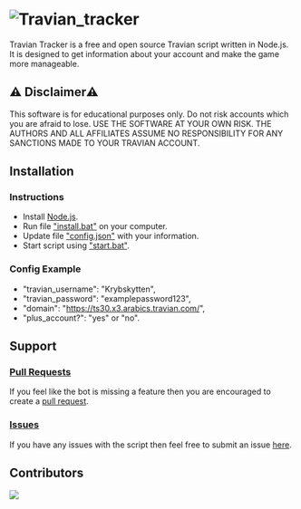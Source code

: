 # ![Travian_tracker](https://www.travian.com/open_graph_1200x630.png)

Travian Tracker is a free and open source Travian script written in Node.js. It is designed to get information about your account and make the game more manageable.

## ⚠️ Disclaimer⚠️ 
This software is for educational purposes only. Do not risk accounts 
which you are afraid to lose. USE THE SOFTWARE AT YOUR OWN RISK. THE AUTHORS 
AND ALL AFFILIATES ASSUME NO RESPONSIBILITY FOR ANY SANCTIONS MADE TO YOUR TRAVIAN ACCOUNT.  

## Installation

### Instructions
- Install [Node.js](https://nodejs.org/en/).
- Run file ["install.bat"](https://github.com/Krybskytten/Travian_tracker/blob/main/install.bat) on your computer.
- Update file ["config.json"](https://github.com/Krybskytten/Travian_tracker/blob/main/config.json) with your information.
- Start script using ["start.bat"](https://github.com/Krybskytten/Travian_tracker/blob/main/start.bat).

### Config Example
- "travian_username": "Krybskytten",
- "travian_password": "examplepassword123",
- "domain": "https://ts30.x3.arabics.travian.com/",
- "plus_account?": "yes" or "no".



## Support

### [Pull Requests](https://github.com/Krybskytten/Travian_tracker/pulls)

If you feel like the bot is missing a feature then you are encouraged to create a [pull request](https://github.com/Krybskytten/Travian_tracker/pulls).

### [Issues](https://github.com/Krybskytten/Travian_tracker/issues)
If you have any issues with the script then feel free to submit an issue [here](https://github.com/Krybskytten/Travian_tracker/issues).


## Contributors

<a href="https://github.com/Krybskytten/Travian_Tracker/graphs/contributors">
  <img src="https://contributors-img.web.app/image?repo=krybskytten/Travian_Tracker" />
</a>

